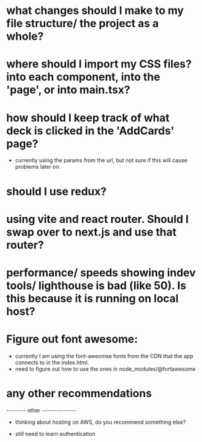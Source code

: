 # what changes should I make to my file structure/ the project as a whole?

# where should I import my CSS files? into each component, into the 'page', or into main.tsx?

# how should I keep track of what deck is clicked in the 'AddCards' page? 
* currently using the params from the url, but not sure if this will cause problems later on.

# should I use redux?

# using vite and react router. Should I swap over to next.js and use that router?

# performance/ speeds showing indev tools/ lighthouse is bad (like 50). Is this because it is running on local host?

# Figure out font awesome:
* currently I am using the font-aweomse fonts from the CDN that the app connects to in the index.html.
* need to figure out how to use the ones in node_modules/@fortawesome

# any other recommendations



-------- other --------------

* thinking about hosting on AWS, do you recommend something else?

* still need to learn authentication